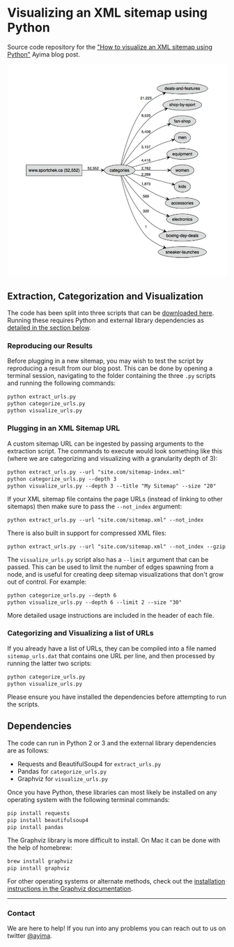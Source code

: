 # Visualizing an XML sitemap using Python

Source code repository for the ["How to visualize an XML sitemap using Python"](https://www.ayima.com/guides/visualize-xml-sitemap-using-python.html) Ayima blog post.

![](IPython-notebook/static/sitemap_graph_2_layer.png)

## Extraction, Categorization and Visualization

The code has been split into three scripts that can be [downloaded here](https://github.com/Ayima/sitemap-visualization-tool/archive/master.zip). Running these requires Python and external library dependencies as [detailed in the section below](#dependencies).

### Reproducing our Results

Before plugging in a new sitemap, you may wish to test the script by reproducing a result from our blog post. This can be done by opening a terminal session, navigating to the folder containing the three `.py` scripts and running the following commands:

```
python extract_urls.py   
python categorize_urls.py   
python visualize_urls.py   
```

### Plugging in an XML Sitemap URL

A custom sitemap URL can be ingested by passing arguments to the extraction script. The commands to execute would look something like this (where we are categorizing and visualizing with a granularity depth of 3):

```
python extract_urls.py --url "site.com/sitemap-index.xml"   
python categorize_urls.py --depth 3   
python visualize_urls.py --depth 3 --title "My Sitemap" --size "20"   
```

If your XML sitemap file contains the page URLs (instead of linking to other sitemaps) then make sure to pass the `--not_index` argument:

```
python extract_urls.py --url "site.com/sitemap.xml" --not_index
```

There is also built in support for compressed XML files:

```
python extract_urls.py --url "site.com/sitemap.xml" --not_index --gzip
```

The `visualize_urls.py` script also has a `--limit` argument that can be passed. This can be used to limit the number of edges spawning from a node, and is useful for creating deep sitemap visualizations that don't grow out of control. For example:

```
python categorize_urls.py --depth 6   
python visualize_urls.py --depth 6 --limit 2 --size "30"   
```

More detailed usage instructions are included in the header of each file.

### Categorizing and Visualizing a list of URLs

If you already have a list of URLs, they can be compiled into a file named `sitemap_urls.dat` that contains one URL per line, and then processed by running the latter two scripts:

```
python categorize_urls.py   
python visualize_urls.py   
```

Please ensure you have installed the dependencies before attempting to run the scripts.

<a name="dependencies"></a>
## Dependencies

The code can run in Python 2 or 3 and the external library dependencies are as follows:

 - Requests and BeautifulSoup4 for `extract_urls.py`
 - Pandas for `categorize_urls.py`
 - Graphviz for `visualize_urls.py`

Once you have Python, these libraries can most likely be installed on any operating system with the following terminal commands:

```
pip install requests   
pip install beautifulsoup4   
pip install pandas   
```

The Graphviz library is more difficult to install. On Mac it can be done with the help of homebrew:

```
brew install graphviz   
pip install graphviz   
```

For other operating systems or alternate methods, check out the [installation instructions in the Graphviz documentation](http://graphviz.readthedocs.io/en/latest/manual.html).

___
### Contact

We are here to help! If you run into any problems you can reach out to us on twitter [@ayima](http://twitter.com/ayima).
